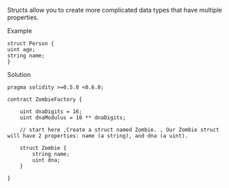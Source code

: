 Structs allow you to create more complicated data types that have multiple properties.

Example
```
struct Person {
uint age;
string name;
}
```
Solution

```
pragma solidity >=0.5.0 <0.6.0;

contract ZombieFactory {

    uint dnaDigits = 16;
    uint dnaModulus = 10 ** dnaDigits;

    // start here ,Create a struct named Zombie. , Our Zombie struct will have 2 properties: name (a string), and dna (a uint).

    struct Zombie {
        string name;
        uint dna;
    }

}
```
